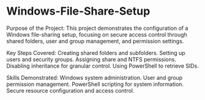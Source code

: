 # Windows-File-Share-Setup
Purpose of the Project:
This project demonstrates the configuration of a Windows file-sharing setup, focusing on secure access control through shared folders, user and group management, and permission settings.

Key Steps Covered:
Creating shared folders and subfolders.
Setting up users and security groups.
Assigning share and NTFS permissions.
Disabling inheritance for granular control.
Using PowerShell to retrieve SIDs.

Skills Demonstrated:
Windows system administration.
User and group permission management.
PowerShell scripting for system information.
Secure resource configuration and access control.
